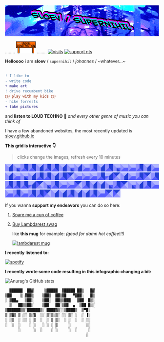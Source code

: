 ![header image](https://raw.githubusercontent.com/sloev/sloev/master/github_profile_header.gif)


........ ![header image](https://raw.githubusercontent.com/sloev/sloev/master/under_construction.gif) ........ [![visits](https://komarev.com/ghpvc/?username=sloev&color=brightgreen&label=visitors)](https://sloev.github.io) [![support nts](https://img.shields.io/static/v1?label=I%20support&message=nts.live%20radio&color=blueviolet)](https://www.nts.live/supporters)

**Helloooo** i am **sloev** / `supernihil` / _johannes_ / ~whatever...~

```diff

! I like to
- write code
+ make art
! drive recumbent bike
@@ play with my kids @@
- hike forrests
+ take pictures
```
and **listen to LOUD TECHNO** 📢 _and every other genre of music you can think of_

I have a few abandoned websites, the most recently updated is [sloev.github.io](https://sloev.github.io)

**This grid is interactive 👇**

> clicks change the images, refresh every 10 minutes
>
<!-- grid_begin -->

<a title="y=0, x=0" href="https://cntr.click/rzAgV8r"><img src="https://raw.githubusercontent.com/sloev/sloev/master/.github/images/006.png" width="5%"/></a><a title="y=0, x=1" href="https://cntr.click/nv8TCbt"><img src="https://raw.githubusercontent.com/sloev/sloev/master/.github/images/010.png" width="5%"/></a><a title="y=0, x=2" href="https://cntr.click/bY1WZPx"><img src="https://raw.githubusercontent.com/sloev/sloev/master/.github/images/007.png" width="5%"/></a><a title="y=0, x=3" href="https://cntr.click/6XhYnAf"><img src="https://raw.githubusercontent.com/sloev/sloev/master/.github/images/007.png" width="5%"/></a><a title="y=0, x=4" href="https://cntr.click/mg6yaXX"><img src="https://raw.githubusercontent.com/sloev/sloev/master/.github/images/006.png" width="5%"/></a><a title="y=0, x=5" href="https://cntr.click/bJDvRD1"><img src="https://raw.githubusercontent.com/sloev/sloev/master/.github/images/008.png" width="5%"/></a><a title="y=0, x=6" href="https://cntr.click/0kTWB8G"><img src="https://raw.githubusercontent.com/sloev/sloev/master/.github/images/008.png" width="5%"/></a><a title="y=0, x=7" href="https://cntr.click/J4B7ars"><img src="https://raw.githubusercontent.com/sloev/sloev/master/.github/images/006.png" width="5%"/></a><a title="y=0, x=8" href="https://cntr.click/jtRCh32"><img src="https://raw.githubusercontent.com/sloev/sloev/master/.github/images/010.png" width="5%"/></a><a title="y=0, x=9" href="https://cntr.click/9Kfrs7Q"><img src="https://raw.githubusercontent.com/sloev/sloev/master/.github/images/006.png" width="5%"/></a><a title="y=0, x=10" href="https://cntr.click/zKN12zd"><img src="https://raw.githubusercontent.com/sloev/sloev/master/.github/images/005.png" width="5%"/></a><a title="y=0, x=11" href="https://cntr.click/Cq5tZ73"><img src="https://raw.githubusercontent.com/sloev/sloev/master/.github/images/008.png" width="5%"/></a><a title="y=0, x=12" href="https://cntr.click/s62NNk1"><img src="https://raw.githubusercontent.com/sloev/sloev/master/.github/images/006.png" width="5%"/></a><a title="y=0, x=13" href="https://cntr.click/6VvQ68x"><img src="https://raw.githubusercontent.com/sloev/sloev/master/.github/images/008.png" width="5%"/></a><a title="y=0, x=14" href="https://cntr.click/8g8T8q0"><img src="https://raw.githubusercontent.com/sloev/sloev/master/.github/images/010.png" width="5%"/></a><a title="y=1, x=0" href="https://cntr.click/q4DwXzm"><img src="https://raw.githubusercontent.com/sloev/sloev/master/.github/images/005.png" width="5%"/></a><a title="y=1, x=1" href="https://cntr.click/0V9AxCv"><img src="https://raw.githubusercontent.com/sloev/sloev/master/.github/images/005.png" width="5%"/></a><a title="y=1, x=2" href="https://cntr.click/ZVmG2qp"><img src="https://raw.githubusercontent.com/sloev/sloev/master/.github/images/008.png" width="5%"/></a><a title="y=1, x=3" href="https://cntr.click/kRrGNg1"><img src="https://raw.githubusercontent.com/sloev/sloev/master/.github/images/006.png" width="5%"/></a><a title="y=1, x=4" href="https://cntr.click/j8GQrv6"><img src="https://raw.githubusercontent.com/sloev/sloev/master/.github/images/005.png" width="5%"/></a><a title="y=1, x=5" href="https://cntr.click/wg6vdG1"><img src="https://raw.githubusercontent.com/sloev/sloev/master/.github/images/006.png" width="5%"/></a><a title="y=1, x=6" href="https://cntr.click/nttN2qK"><img src="https://raw.githubusercontent.com/sloev/sloev/master/.github/images/005.png" width="5%"/></a><a title="y=1, x=7" href="https://cntr.click/HKCwR6y"><img src="https://raw.githubusercontent.com/sloev/sloev/master/.github/images/010.png" width="5%"/></a><a title="y=1, x=8" href="https://cntr.click/dvv5W5H"><img src="https://raw.githubusercontent.com/sloev/sloev/master/.github/images/006.png" width="5%"/></a><a title="y=1, x=9" href="https://cntr.click/90zDRFJ"><img src="https://raw.githubusercontent.com/sloev/sloev/master/.github/images/007.png" width="5%"/></a><a title="y=1, x=10" href="https://cntr.click/39Jw6bm"><img src="https://raw.githubusercontent.com/sloev/sloev/master/.github/images/008.png" width="5%"/></a><a title="y=1, x=11" href="https://cntr.click/pVBpxA4"><img src="https://raw.githubusercontent.com/sloev/sloev/master/.github/images/006.png" width="5%"/></a><a title="y=1, x=12" href="https://cntr.click/AFzY7L6"><img src="https://raw.githubusercontent.com/sloev/sloev/master/.github/images/008.png" width="5%"/></a><a title="y=1, x=13" href="https://cntr.click/2WcBBhs"><img src="https://raw.githubusercontent.com/sloev/sloev/master/.github/images/009.png" width="5%"/></a><a title="y=1, x=14" href="https://cntr.click/Ad3GNN0"><img src="https://raw.githubusercontent.com/sloev/sloev/master/.github/images/005.png" width="5%"/></a><a title="y=2, x=0" href="https://cntr.click/T6q6aK2"><img src="https://raw.githubusercontent.com/sloev/sloev/master/.github/images/005.png" width="5%"/></a><a title="y=2, x=1" href="https://cntr.click/5QsCB6b"><img src="https://raw.githubusercontent.com/sloev/sloev/master/.github/images/005.png" width="5%"/></a><a title="y=2, x=2" href="https://cntr.click/fLJYFL7"><img src="https://raw.githubusercontent.com/sloev/sloev/master/.github/images/008.png" width="5%"/></a><a title="y=2, x=3" href="https://cntr.click/S8aJd9m"><img src="https://raw.githubusercontent.com/sloev/sloev/master/.github/images/011.png" width="5%"/></a><a title="y=2, x=4" href="https://cntr.click/9Gz85HW"><img src="https://raw.githubusercontent.com/sloev/sloev/master/.github/images/009.png" width="5%"/></a><a title="y=2, x=5" href="https://cntr.click/csxG94Q"><img src="https://raw.githubusercontent.com/sloev/sloev/master/.github/images/006.png" width="5%"/></a><a title="y=2, x=6" href="https://cntr.click/kDq0H12"><img src="https://raw.githubusercontent.com/sloev/sloev/master/.github/images/005.png" width="5%"/></a><a title="y=2, x=7" href="https://cntr.click/jNaMw7f"><img src="https://raw.githubusercontent.com/sloev/sloev/master/.github/images/008.png" width="5%"/></a><a title="y=2, x=8" href="https://cntr.click/J4ANbsb"><img src="https://raw.githubusercontent.com/sloev/sloev/master/.github/images/009.png" width="5%"/></a><a title="y=2, x=9" href="https://cntr.click/BngxJG0"><img src="https://raw.githubusercontent.com/sloev/sloev/master/.github/images/007.png" width="5%"/></a><a title="y=2, x=10" href="https://cntr.click/Rw08Yxz"><img src="https://raw.githubusercontent.com/sloev/sloev/master/.github/images/008.png" width="5%"/></a><a title="y=2, x=11" href="https://cntr.click/x9TzCcr"><img src="https://raw.githubusercontent.com/sloev/sloev/master/.github/images/007.png" width="5%"/></a><a title="y=2, x=12" href="https://cntr.click/bbh5nB7"><img src="https://raw.githubusercontent.com/sloev/sloev/master/.github/images/008.png" width="5%"/></a><a title="y=2, x=13" href="https://cntr.click/2dJjqSs"><img src="https://raw.githubusercontent.com/sloev/sloev/master/.github/images/011.png" width="5%"/></a><a title="y=2, x=14" href="https://cntr.click/4dzDLf2"><img src="https://raw.githubusercontent.com/sloev/sloev/master/.github/images/009.png" width="5%"/></a><a title="y=3, x=0" href="https://cntr.click/fvZ972P"><img src="https://raw.githubusercontent.com/sloev/sloev/master/.github/images/010.png" width="5%"/></a><a title="y=3, x=1" href="https://cntr.click/z9xZs9p"><img src="https://raw.githubusercontent.com/sloev/sloev/master/.github/images/007.png" width="5%"/></a><a title="y=3, x=2" href="https://cntr.click/1AnQqBx"><img src="https://raw.githubusercontent.com/sloev/sloev/master/.github/images/005.png" width="5%"/></a><a title="y=3, x=3" href="https://cntr.click/vZt1TdP"><img src="https://raw.githubusercontent.com/sloev/sloev/master/.github/images/005.png" width="5%"/></a><a title="y=3, x=4" href="https://cntr.click/X0P7psJ"><img src="https://raw.githubusercontent.com/sloev/sloev/master/.github/images/009.png" width="5%"/></a><a title="y=3, x=5" href="https://cntr.click/hBN2sWm"><img src="https://raw.githubusercontent.com/sloev/sloev/master/.github/images/008.png" width="5%"/></a><a title="y=3, x=6" href="https://cntr.click/BzQVKJ9"><img src="https://raw.githubusercontent.com/sloev/sloev/master/.github/images/006.png" width="5%"/></a><a title="y=3, x=7" href="https://cntr.click/YssLwx1"><img src="https://raw.githubusercontent.com/sloev/sloev/master/.github/images/006.png" width="5%"/></a><a title="y=3, x=8" href="https://cntr.click/x3S1bnq"><img src="https://raw.githubusercontent.com/sloev/sloev/master/.github/images/010.png" width="5%"/></a><a title="y=3, x=9" href="https://cntr.click/YB6czt8"><img src="https://raw.githubusercontent.com/sloev/sloev/master/.github/images/008.png" width="5%"/></a><a title="y=3, x=10" href="https://cntr.click/pfTLn46"><img src="https://raw.githubusercontent.com/sloev/sloev/master/.github/images/009.png" width="5%"/></a><a title="y=3, x=11" href="https://cntr.click/gahP0hB"><img src="https://raw.githubusercontent.com/sloev/sloev/master/.github/images/010.png" width="5%"/></a><a title="y=3, x=12" href="https://cntr.click/HfCF82M"><img src="https://raw.githubusercontent.com/sloev/sloev/master/.github/images/006.png" width="5%"/></a><a title="y=3, x=13" href="https://cntr.click/Ft1dQy9"><img src="https://raw.githubusercontent.com/sloev/sloev/master/.github/images/007.png" width="5%"/></a><a title="y=3, x=14" href="https://cntr.click/m2JDM7a"><img src="https://raw.githubusercontent.com/sloev/sloev/master/.github/images/005.png" width="5%"/></a><a title="y=4, x=0" href="https://cntr.click/0jzNc2P"><img src="https://raw.githubusercontent.com/sloev/sloev/master/.github/images/005.png" width="5%"/></a><a title="y=4, x=1" href="https://cntr.click/MCtzA6k"><img src="https://raw.githubusercontent.com/sloev/sloev/master/.github/images/007.png" width="5%"/></a><a title="y=4, x=2" href="https://cntr.click/a0fNShb"><img src="https://raw.githubusercontent.com/sloev/sloev/master/.github/images/005.png" width="5%"/></a><a title="y=4, x=3" href="https://cntr.click/d8dYka0"><img src="https://raw.githubusercontent.com/sloev/sloev/master/.github/images/008.png" width="5%"/></a><a title="y=4, x=4" href="https://cntr.click/Wvb4mTP"><img src="https://raw.githubusercontent.com/sloev/sloev/master/.github/images/008.png" width="5%"/></a><a title="y=4, x=5" href="https://cntr.click/g7trDFM"><img src="https://raw.githubusercontent.com/sloev/sloev/master/.github/images/009.png" width="5%"/></a><a title="y=4, x=6" href="https://cntr.click/m21JFTW"><img src="https://raw.githubusercontent.com/sloev/sloev/master/.github/images/006.png" width="5%"/></a><a title="y=4, x=7" href="https://cntr.click/WmhP5RC"><img src="https://raw.githubusercontent.com/sloev/sloev/master/.github/images/006.png" width="5%"/></a><a title="y=4, x=8" href="https://cntr.click/y9w8XxW"><img src="https://raw.githubusercontent.com/sloev/sloev/master/.github/images/008.png" width="5%"/></a><a title="y=4, x=9" href="https://cntr.click/2397V6g"><img src="https://raw.githubusercontent.com/sloev/sloev/master/.github/images/006.png" width="5%"/></a><a title="y=4, x=10" href="https://cntr.click/G3Pgbxd"><img src="https://raw.githubusercontent.com/sloev/sloev/master/.github/images/006.png" width="5%"/></a><a title="y=4, x=11" href="https://cntr.click/3aRKcmW"><img src="https://raw.githubusercontent.com/sloev/sloev/master/.github/images/007.png" width="5%"/></a><a title="y=4, x=12" href="https://cntr.click/7rGfqAs"><img src="https://raw.githubusercontent.com/sloev/sloev/master/.github/images/005.png" width="5%"/></a><a title="y=4, x=13" href="https://cntr.click/37rZD66"><img src="https://raw.githubusercontent.com/sloev/sloev/master/.github/images/009.png" width="5%"/></a><a title="y=4, x=14" href="https://cntr.click/qx9YNj0"><img src="https://raw.githubusercontent.com/sloev/sloev/master/.github/images/009.png" width="5%"/></a>

<!-- grid_end -->
If you wanna **support my endeavors** you can do so here:

1. [Spare me a cup of coffee](https://buymeacoffee.com/sloev)
2. [Buy Lambdarest swag](https://www.redbubble.com/i/mug/Lambdarest-by-sloev/73793554.9Q0AD)

    like **this mug** for example: _(good for damn hot coffee!!!)_

    [![lambdarest mug](https://github.com/sloev/python-lambdarest/blob/master/.github/lambdarest_mug.png)](https://www.redbubble.com/i/mug/Lambdarest-by-sloev/73793554.9Q0AD)

**I recently listened to:**

[![spotify](https://spotify-github-profile.vercel.app/api/view.svg?uid=7k06lc8ikbcq4n5iaxrax44p5&cover_image=true&theme=novatorem)](https://open.spotify.com/user/7k06lc8ikbcq4n5iaxrax44p5?si=de34d4941c3d47ed)

**I recently wrote some code resulting in this infographic changing a bit:**

![Anurag's GitHub stats](https://github-readme-stats.vercel.app/api?username=sloev&count_private=true&hide_title=true&show_icons=true&theme=radical&include_all_commits=true&hide_rank=true)


      ██████  ██▓     ▒█████  ▓█████ ██▒   █▓
    ▒██    ▒ ▓██▒    ▒██▒  ██▒▓█   ▀▓██░   █▒
    ░ ▓██▄   ▒██░    ▒██░  ██▒▒███   ▓██  █▒░
      ▒   ██▒▒██░    ▒██   ██░▒▓█  ▄  ▒██ █░░
    ▒██████▒▒░██████▒░ ████▓▒░░▒████▒  ▒▀█░  
    ▒ ▒▓▒ ▒ ░░ ▒░▓  ░░ ▒░▒░▒░ ░░ ▒░ ░  ░ ▐░  
    ░ ░▒  ░ ░░ ░ ▒  ░  ░ ▒ ▒░  ░ ░  ░  ░ ░░  
    ░  ░  ░    ░ ░   ░ ░ ░ ▒     ░       ░░  
          ░      ░  ░    ░ ░     ░  ░     ░  
                                         ░  
